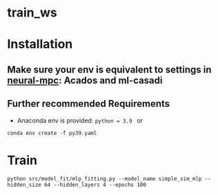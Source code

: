 # train_ws
# Installation
## Make sure your env is equivalent to settings in [neural-mpc](https://github.com/TUM-AAS/neural-mpc): Acados and ml-casadi
## Further recommended Requirements
- Anaconda env is provided: ```python = 3.9 ``` or
``` 
conda env create -f py39.yaml
```
# Train
``` 
python src/model_fit/mlp_fitting.py --model_name simple_sim_mlp --hidden_size 64 --hidden_layers 4 --epochs 100
```